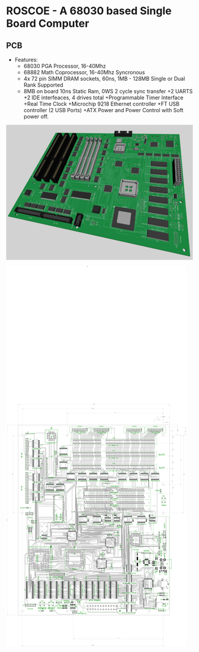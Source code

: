 # ROSCOE - A 68030 based Single Board Computer

## PCB 
- Features:
  + 68030 PGA Processor, 16-40Mhz
  + 68882 Math Coprocessor, 16-40Mhz Syncronous
  + 4x 72 pin SIMM DRAM sockets, 60ns, 1MB - 128MB Single or Dual Rank Supported
  + 8MB on board 10ns Static Ram, 0WS 2 cycle sync transfer
  +2 UARTS
  +2 IDE interfeaces, 4 drives total
  +Programmable Timer Interface
  +Real Time Clock
  +Microchip 9218 Ethernet controller
  +FT USB controller (2 USB Ports)
  +ATX Power and Power Control with Soft power off.


![](/images/3DPCB.png)

![](/images/MainBoardPCBRouted.png)